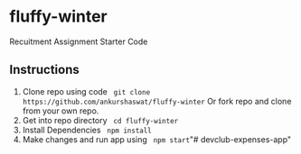 # fluffy-winter

Recuitment Assignment Starter Code

## Instructions

1. Clone repo using code
    ` git clone https://github.com/ankurshaswat/fluffy-winter`
    Or fork repo and clone from your own repo.
2. Get into repo directory
    ` cd fluffy-winter`
3. Install Dependencies
    ` npm install`
4. Make changes and run app using
    ` npm start`"# devclub-expenses-app" 
